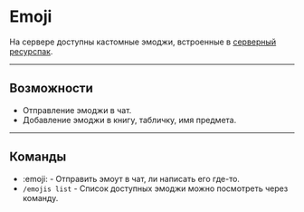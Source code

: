 # Emoji

На сервере доступны кастомные эмоджи, встроенные в [серверный ресурспак](Resourspack.md).

---

## Возможности
- Отправление эмоджи в чат.
- Добавление эмоджи в книгу, табличку, имя предмета.

---

## Команды
- :emoji: - Отправить эмоут в чат, ли написать его где-то.
- `/emojis list` - Список доступных эмоджи можно посмотреть через команду.